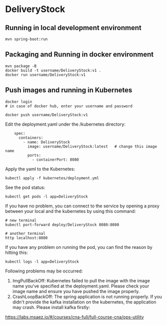 # DeliveryStock

## Running in local development environment

```
mvn spring-boot:run
```

## Packaging and Running in docker environment

```
mvn package -B
docker build -t username/DeliveryStock:v1 .
docker run username/DeliveryStock:v1
```

## Push images and running in Kubernetes

```
docker login 
# in case of docker hub, enter your username and password

docker push username/DeliveryStock:v1
```

Edit the deployment.yaml under the /kubernetes directory:
```
    spec:
      containers:
        - name: DeliveryStock
          image: username/DeliveryStock:latest   # change this image name
          ports:
            - containerPort: 8080

```

Apply the yaml to the Kubernetes:
```
kubectl apply -f kubernetes/deployment.yml
```

See the pod status:
```
kubectl get pods -l app=DeliveryStock
```

If you have no problem, you can connect to the service by opening a proxy between your local and the kubernetes by using this command:
```
# new terminal
kubectl port-forward deploy/DeliveryStock 8080:8080

# another terminal
http localhost:8080
```

If you have any problem on running the pod, you can find the reason by hitting this:
```
kubectl logs -l app=DeliveryStock
```

Following problems may be occurred:

1. ImgPullBackOff:  Kubernetes failed to pull the image with the image name you've specified at the deployment.yaml. Please check your image name and ensure you have pushed the image properly.
1. CrashLoopBackOff: The spring application is not running properly. If you didn't provide the kafka installation on the kubernetes, the application may crash. Please install kafka firstly:

https://labs.msaez.io/#/courses/cna-full/full-course-cna/ops-utility

